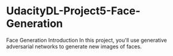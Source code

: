 # UdacityDL-Project5-Face-Generation

Face Generation
Introduction
In this project, you'll use generative adversarial networks to generate new images of faces.
